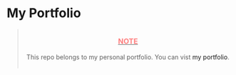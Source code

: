# My Portfolio

> <center><br>
> <u><b style="color:#FF7F7F;font-size:16px;">NOTE</b></u><br><br>
> This repo belongs to my personal portfolio. You can vist <a herf="https://pranavverma12.github.io/Portfolio/">my portfolio</a>.
> <br><br>
> </center>
